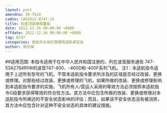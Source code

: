 ```yaml
---
layout: post
amendno: 39-7524
cadno: CAD2012-B747-15
title: 检查顶部隔框腹板
date: 2012-12-26 00:00:00 +0800
effdate: 2012-12-26 00:00:00 +0800
tag: B747
categories: 民航华北地区管理局适航审定处
author: 周志闽
---
```


##适用范围:
本指令适用于在中华人民共和国注册的、列在波音服务通告 747-53A2784R1中的波音747-400、-400D和-400F系列飞机。
注1：本适航指令适用于上述所有型号的飞机，不管本适航指令要求所涉及的区域是否经过改装、更换或修理。对那些经过改装、更换或修理的飞机，如果所做的改装、更换或修理影响到本适航指令要求的实施，飞机所有人/营运人采用的等效方法必须按照本适航指令G段要求获得等效的符合性方法。其方法中应包含所做的改装、更换或修理对本适航指令所阐述的不安全状态影响的评估；而且，如果该不安全状态没有被消除，其方法中应包含针对这种不安全状态的具体的建议措施。

